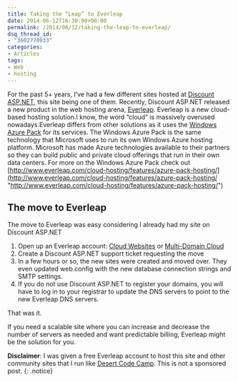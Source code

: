 ```yaml
---
title: Taking the “Leap” to Everleap
date: 2014-06-12T16:30:00+00:00
permalink: /2014/06/12/taking-the-leap-to-everleap/
dsq_thread_id:
- "3602770933"
categories:
- Articles
tags:
- Web
- hosting
---
```

For the past 5+ years, I’ve had a few different sites hosted at [Discount ASP.NET](http://www.discountasp.net/a/jguadagn), this site being one of them. Recently, Discount ASP.NET released a new product in the web hosting arena, [Everleap](http://www.everleap.com/). Everleap is a new cloud-based hosting solution.I know, the word “cloud” is massively overused nowadays.Everleap differs from other solutions as it uses the [Windows Azure Pack](http://www.everleap.com/cloud-hosting/features/azure-pack-hosting/) for its services. The Windows Azure Pack is the same technology that Microsoft uses to run its own Windows Azure hosting platform. Microsoft has made Azure technologies available to their partners so they can build public and private cloud offerings that run in their own data centers. For more on the Windows Azure Pack check out [http://www.everleap.com/cloud-hosting/features/azure-pack-hosting/](http://www.everleap.com/cloud-hosting/features/azure-pack-hosting/ "http://www.everleap.com/cloud-hosting/features/azure-pack-hosting/")

## The move to Everleap

The move to Everleap was easy considering I already had my site on Discount ASP.NET

1. Open up an Everleap account: [Cloud Websites](http://www.everleap.com/sign-up/?plan=plan1) or [Multi-Domain Cloud](http://www.everleap.com/sign-up/?plan=plan2)
2. Create a Discount ASP.NET support ticket requesting the move
3. In a few hours or so, the new sites were created and moved over. They even updated web.config with the new database connection strings and SMTP settings.
4. If you do not use Discount ASP.NET to register your domains, you will have to log in to your registrar to update the DNS servers to point to the new Everleap DNS servers.

That was it.

If you need a scalable site where you can increase and decrease the number of servers as needed and want predictable billing, Everleap might be the solution for you.

**Disclaimer**: I was given a free Everleap account to host this site and other community sites that I run like [Desert Code Camp](http://www.desertcodecamp.com). This is not a sponsored post.
{: .notice}